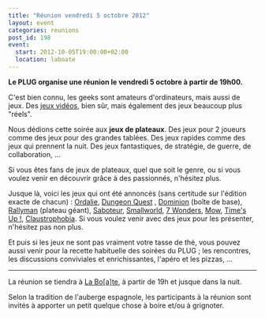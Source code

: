 ```yaml
---
title: "Réunion vendredi 5 octobre 2012"
layout: event
categories: reunions
post_id: 198
event:
  start: 2012-10-05T19:00:00+02:00
  location: laboate
---
```

**Le PLUG organise une réunion le vendredi 5 octobre à partir de 19h00.**

C'est bien connu, les geeks sont amateurs d'ordinateurs, mais aussi de jeux. Des [jeux vidéos](/r/195), bien sûr, mais également des jeux beaucoup plus "réels".

Nous dédions cette soirée aux **jeux de plateaux**. Des jeux pour 2 joueurs comme des jeux pour des grandes tablées. Des jeux rapides comme des jeux qui prennent la nuit. Des jeux fantastiques, de stratégie, de guerre, de collaboration, …

Si vous êtes fans de jeux de plateaux, quel que soit le genre, ou si vous voulez venir en découvrir grâce à des passionnés, n'hésitez plus.

Jusque là, voici les jeux qui ont été annoncés (sans certitude sur l'édition exacte de chacun) : [Ordalie](http://www.trictrac.net/index.php3?id=jeux&rub=ludotheque&inf=cat&choix=Ordalie), [Dungeon Quest](http://www.trictrac.net/index.php3?id=jeux&rub=detail&inf=detail&jeu=1450) , [Dominion](http://www.trictrac.net/index.php3?id=jeux&rub=detail&inf=detail&jeu=10483) (boîte de base), [Rallyman](http://trictrac.net/index.php3?id=jeux&rub=detail&inf=detail&jeu=11293) (plateau géant), [Saboteur](http://www.trictrac.net/index.php3?id=jeux&rub=detail&inf=detail&jeu=2421), [Smallworld](http://trictrac.net/index.php3?id=jeux&rub=detail&inf=detail&jeu=11109), [7 Wonders](http://trictrac.net/index.php3?id=jeux&rub=detail&inf=detail&jeu=12507), [Mow](http://trictrac.net/index.php3?id=jeux&rub=detail&inf=detail&jeu=12312), [Time's Up !](http://trictrac.net/index.php3?id=jeux&rub=detail&inf=detail&jeu=7432), [Claustrophobia](http://trictrac.net/index.php3?id=jeux&rub=detail&inf=detail&jeu=12035).
Si vous voulez venir avec des jeux pour les présenter, n'hésitez pas non plus.

Et puis si les jeux ne sont pas vraiment votre tasse de thé, vous pouvez aussi venir pour la recette habituelle des soirées du PLUG ; les rencontres, les discussions conviviales et enrichissantes, l'apéro et les pizzas, …

----
La réunion se tiendra à [La Bo\[a\]te](http://laboate.com/), à partir de 19h et jusque dans la nuit.

Selon la tradition de l'auberge espagnole, les participants à la réunion sont invités à apporter un petit quelque chose à boire et/ou à grignoter.
